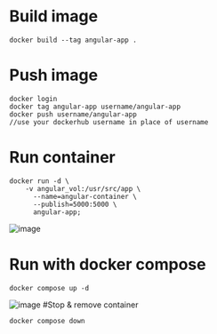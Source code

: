# Build image
```
docker build --tag angular-app .
```
# Push image
```
docker login
docker tag angular-app username/angular-app
docker push username/angular-app
//use your dockerhub username in place of username
```

# Run container
```
docker run -d \
    -v angular_vol:/usr/src/app \
      --name=angular-container \
      --publish=5000:5000 \
      angular-app;
```
![image](https://github.com/user-attachments/assets/6691b939-3523-43a7-8798-b3b7e777d913)

# Run with docker compose
```
docker compose up -d
```
![image](https://github.com/user-attachments/assets/68b423f5-6de0-4dd5-88a4-fc149062ec67)
#Stop & remove container
```
docker compose down
```

